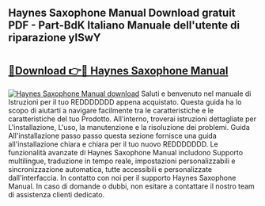 ## Haynes Saxophone Manual Download gratuit PDF - Part-BdK Italiano Manuale dell'utente di riparazione yISwY

# <h2><a href="http://dfdei13.blite.top/?on=Haynes+Saxophone+Manual">🔗Download 👉🔴 Haynes Saxophone Manual</a></h2>

[![Haynes Saxophone Manual download](https://i.imgur.com/lujVjoI.png)](http://dfdei13.blite.top/?on=Haynes+Saxophone+Manual)
Saluti e benvenuto nel manuale di Istruzioni per il tuo REDDDDDDD appena acquistato. Questa guida ha lo scopo di aiutarti a navigare facilmente tra le caratteristiche e le caratteristiche del tuo Prodotto. All'interno, troverai istruzioni dettagliate per L'installazione, L'uso, la manutenzione e la risoluzione dei problemi. Guida All'installazione passo passo questa sezione fornisce una guida all'installazione chiara e chiara per il tuo nuovo REDDDDDDD. Le funzionalità avanzate di Haynes Saxophone Manual includono Supporto multilingue, traduzione in tempo reale, impostazioni personalizzabili e sincronizzazione automatica, tutte accessibili e personalizzate dall'interfaccia. In contatto con noi per il supporto Haynes Saxophone Manual. In caso di domande o dubbi, non esitare a contattare il nostro team di assistenza clienti dedicato.
